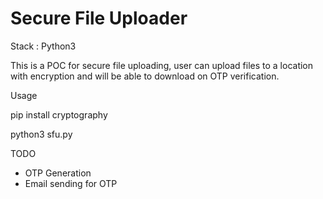 # Secure File Uploader

Stack : Python3

This is a POC for secure file uploading, user can upload files to a location with encryption and will be able to download on OTP verification.

Usage

pip install cryptography

python3 sfu.py

TODO
* OTP Generation
* Email sending for OTP
